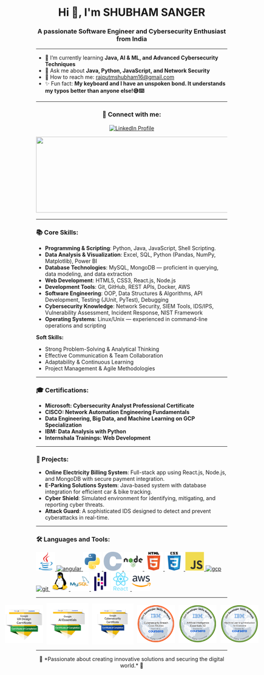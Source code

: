 <body>
    <h1 align="center">Hi 👋, I'm SHUBHAM SANGER </h1>
</body>

<h3 align="center">A passionate Software Engineer and Cybersecurity Enthusiast from India</h3>



---

- 🌱 I’m currently learning **Java, AI & ML, and Advanced Cybersecurity Techniques**  
- 💬 Ask me about **Java, Python, JavaScript, and Network Security**  
- 📢 How to reach me: [rajputmshubham16@gmail.com](mailto:rajputmshubham16@gmail.com)  
- ✨ Fun fact: **My keyboard and I have an unspoken bond. It understands my typos better than anyone else!😅⌨️**

---

<h3 align="center"style="margin-top:10; margin-bottom:10;">🔗 Connect with me:</h3>
<p align="center" style="margin-top: 10px; margin-bottom: 10px;">
  <a href="https://www.linkedin.com/in/shubhamsanger23/" target="_blank" rel="noopener noreferrer">
    <img align="center" src="https://raw.githubusercontent.com/rahuldkjain/github-profile-readme-generator/master/src/images/icons/Social/linked-in-alt.svg" alt="LinkedIn Profile" height="50" width="60"/>
  </a>
</p>
    <p align="center"style="margin-top:10; margin-bottom:10;">
  <img src="https://user-images.githubusercontent.com/55389276/140866485-8fb1c876-9a8f-4d6a-98dc-08c4981eaf70.gif"width="700"height="200"/>
</p>
</p>


---

<h3 align="left">📚 Core Skills:</h3>

- **Programming & Scripting**: Python, Java, JavaScript, Shell Scripting.
- **Data Analysis & Visualization**: Excel, SQL, Python (Pandas, NumPy, Matplotlib), Power BI
- **Database Technologies**: MySQL, MongoDB — proficient in querying, data modeling, and data extraction
- **Web Development**: HTML5, CSS3, React.js, Node.js
- **Development Tools**: Git, GitHub, REST APIs, Docker, AWS
- **Software Engineering**: OOP, Data Structures & Algorithms, API Development, Testing (JUnit, PyTest), Debugging
- **Cybersecurity Knowledge**: Network Security, SIEM Tools, IDS/IPS, Vulnerability Assessment, Incident Response, NIST Framework
- **Operating Systems**: Linux/Unix — experienced in command-line operations and scripting

**Soft Skills:**  
- Strong Problem-Solving & Analytical Thinking  
- Effective Communication & Team Collaboration  
- Adaptability & Continuous Learning  
- Project Management & Agile Methodologies

---

<h3 align="left">🎓 Certifications:</h3>

- **Microsoft: Cybersecurity Analyst Professional Certificate**  
- **CISCO: Network Automation Engineering Fundamentals**   
- **Data Engineering, Big Data, and Machine Learning on GCP Specialization**
- **IBM: Data Analysis with Python**
- **Internshala Trainings: Web Development** 
---

<h3 align="left">📅 Projects:</h3>

- **Online Electricity Billing System**: Full-stack app using React.js, Node.js, and MongoDB with secure payment integration.
- **E-Parking Solutions System**: Java-based system with database integration for efficient car & bike tracking.
- **Cyber Shield**: Simulated environment for identifying, mitigating, and reporting cyber threats.
- **Attack Guard**: A sophisticated IDS designed to detect and prevent cyberattacks in real-time.

---

<h3 align="left">🛠️ Languages and Tools:</h3>

<p align="left"> 
    <a href="https://www.java.com" target="_blank" rel="noreferrer"> <img src="https://raw.githubusercontent.com/devicons/devicon/master/icons/java/java-original.svg" alt="java" width="50" height="50"/> </a> 
    <a href="https://angular.io" target="_blank" rel="noreferrer"> <img src="https://angular.io/assets/images/logos/angular/angular.svg" alt="angular" width="50" height="50"/> </a>
    <a href="https://www.python.org" target="_blank" rel="noreferrer"> <img src="https://raw.githubusercontent.com/devicons/devicon/master/icons/python/python-original.svg" alt="python" width="50" height="50"/> </a>
    <a href="https://www.cprogramming.com/" target="_blank" rel="noreferrer"> <img src="https://raw.githubusercontent.com/devicons/devicon/master/icons/c/c-original.svg" alt="c" width="50" height="50"/> </a>
    <a href="https://nodejs.org" target="_blank" rel="noreferrer"> <img src="https://raw.githubusercontent.com/devicons/devicon/master/icons/nodejs/nodejs-original-wordmark.svg" alt="nodejs" width="50" height="50"/> </a>
    <a href="https://www.w3.org/html/" target="_blank" rel="noreferrer"> <img src="https://raw.githubusercontent.com/devicons/devicon/master/icons/html5/html5-original-wordmark.svg" alt="html5" width="50" height="50"/> </a>
    <a href="https://www.w3schools.com/css/" target="_blank" rel="noreferrer"> <img src="https://raw.githubusercontent.com/devicons/devicon/master/icons/css3/css3-original-wordmark.svg" alt="css3" width="50" height="50"/> </a> 
    <a href="https://developer.mozilla.org/en-US/docs/Web/JavaScript" target="_blank" rel="noreferrer"> <img src="https://raw.githubusercontent.com/devicons/devicon/master/icons/javascript/javascript-original.svg" alt="javascript" width="50" height="50"/> </a> 
    <a href="https://cloud.google.com" target="_blank" rel="noreferrer"> <img src="https://www.vectorlogo.zone/logos/google_cloud/google_cloud-icon.svg" alt="gcp" width="50" height="50"/> </a> 
    <a href="https://git-scm.com/" target="_blank" rel="noreferrer"> <img src="https://www.vectorlogo.zone/logos/git-scm/git-scm-icon.svg" alt="git" width="50" height="50"/> </a>  
    <a href="https://www.linux.org/" target="_blank" rel="noreferrer"> <img src="https://raw.githubusercontent.com/devicons/devicon/master/icons/linux/linux-original.svg" alt="linux" width="50" height="50"/> </a> 
    <a href="https://www.mysql.com/" target="_blank" rel="noreferrer"> <img src="https://raw.githubusercontent.com/devicons/devicon/master/icons/mysql/mysql-original-wordmark.svg" alt="mysql" width="50" height="50"/> </a>   
    <a href="https://pandas.pydata.org/" target="_blank" rel="noreferrer"> <img src="https://raw.githubusercontent.com/devicons/devicon/2ae2a900d2f041da66e950e4d48052658d850630/icons/pandas/pandas-original.svg" alt="pandas" width="50" height="50"/></a> 
    <a href="https://reactjs.org/" target="_blank" rel="noreferrer"> <img src="https://raw.githubusercontent.com/devicons/devicon/master/icons/react/react-original-wordmark.svg" alt="react" width="50" height="50"/> </a>
    <a href="https://aws.amazon.com" target="_blank" rel="noreferrer"> <img src="https://raw.githubusercontent.com/devicons/devicon/master/icons/amazonwebservices/amazonwebservices-original-wordmark.svg" alt="aws" width="50" height="50"/> </a> </p>
 
---


<div style=" align:left; display: flex; justify-content: center; align-items: center; gap: 10px;">
    <img src="https://github.com/shubhamsanger/shubhamsanger/blob/main/google-ux-design-professional-certificate.2.png" alt="UX Design" width="110" height="100"/>
    <img src="https://github.com/shubhamsanger/shubhamsanger/blob/main/google-ai-essentials%20(1).png" alt="AI Essentials" width="112" height="110"/>
    <img src="https://github.com/shubhamsanger/shubhamsanger/blob/main/google-cybersecurity-certificate.png" alt="cybersecurity" width="130" height="108" align= down />
    <img src="https://github.com/shubhamsanger/shubhamsanger/blob/main/cybersecurity-breach-case-studies.png" alt="cybersecurity" width="130" height="100" align= down />
    <img src="https://github.com/shubhamsanger/shubhamsanger/blob/main/artificial-intelligence-essentials-v2.png" alt="artificial" width="130" height="100" align= down />
    <img src="https://github.com/shubhamsanger/shubhamsanger/blob/main/machine-learning-introduction-for-everyone.png" alt="machine" width="130" height="100" align= down />
</div>

---

<p align="center">🌟 *Passionate about creating innovative solutions and securing the digital world.* 🌟</p>
